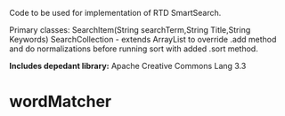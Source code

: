 Code to be used for implementation of RTD SmartSearch.

Primary classes: 
SearchItem(String searchTerm,String Title,String Keywords)
SearchCollection - extends ArrayList to override .add method and do normalizations before running sort with added .sort method.

<b>Includes depedant library:</b> Apache Creative Commons Lang 3.3
# wordMatcher
